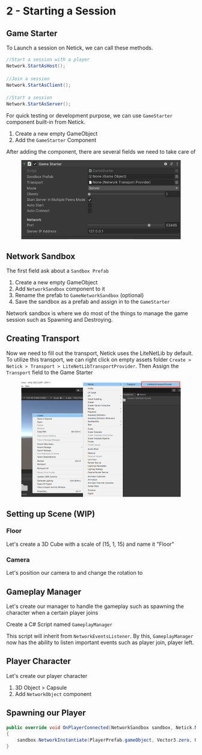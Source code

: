 # 2 - Starting a Session

## Game Starter
To Launch a session on Netick, we can call these methods.

```cs
//Start a session with a player
Network.StartAsHost();

//Join a session
Network.StartAsClient();

//Start a session
Network.StartAsServer();
```

For quick testing or development purpose, we can use `GameStarter` component built-in from Netick.

1. Create a new empty GameObject
2. Add the `GameStarter` Component

After adding the component, there are several fields we need to take care of

<figure><img src="../images/getting-started/102-game-starter.png" alt=""><figcaption></figcaption></figure>

## Network Sandbox
The first field ask about a `Sandbox Prefab`

1. Create a new empty GameObject
2. Add `NetworkSandbox` component to it
3. Rename the prefab to `GameNetworkSandbox` (optional)
4. Save the sandbox as a prefab and assign in to the `GameStarter`

Network sandbox is where we do most of the things to manage the game session such as Spawning and Destroying.

## Creating Transport
Now we need to fill out the transport, Netick uses the LiteNetLib by default. To utilize this transport, we can right click on empty assets folder `Create > Netick > Transport > LiteNetLibTransportProvider`.
Then Assign the `Transport` field to the Game Starter

<figure><img src="../images/getting-started/102-create-transport.png" alt=""><figcaption></figcaption></figure>

## Setting up Scene (WIP)
### Floor
Let's create a 3D Cube with a scale of (15, 1, 15) and name it "Floor"


### Camera
Let's position our camera to 
and change the rotation to 


## Gameplay Manager
Let's create our manager to handle the gameplay such as spawning the character when a certain player joins

Create a C# Script named `GameplayManager`

This script will inherit from `NetworkEventsListener`. By this, `GameplayManager` now has the ability to listen important events such as player join, player left.

## Player Character
Let's create our player character
1. 3D Object > Capsule
2. Add `NetworkObject` component


## Spawning our Player
```cs
public override void OnPlayerConnected(NetworkSandbox sandbox, Netick.NetworkPlayer player)
{
    sandbox.NetworkInstantiate(PlayerPrefab.gameObject, Vector3.zero, Quaternion.identity, player);
}
```